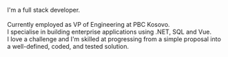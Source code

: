 I'm a full stack developer.<br/><br/>Currently employed as VP of Engineering at PBC Kosovo.<br/>
I specialise in building enterprise applications using .NET, SQL and Vue.<br/>
I love a challenge and I'm skilled at progressing from a simple proposal into a well-defined, coded, and tested solution.

